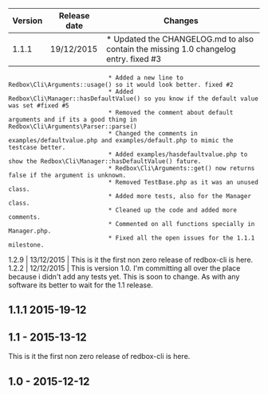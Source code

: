 Version      | Release date   | Changes
------------ | -------------- | ------------------------
1.1.1        | 19/12/2015     | * Updated the CHANGELOG.md to also contain the missing 1.0 changelog entry. fixed #3
                                * Added a new line to Redbox\Cli\Arguments::usage() so it would look better. fixed #2
                                * Added Redbox\Cli\Manager::hasDefaultValue() so you know if the default value was set #fixed #5
                                * Removed the comment about default arguments and if its a good thing in Redbox\Cli\Arguments\Parser::parse()
                                * Changed the comments in examples/defaultvalue.php and examples/default.php to mimic the testcase better.
                                * Added examples/hasdefaultvalue.php to show the Redbox\Cli\Manager::hasDefaultValue() fature.
                                * Redbox\Cli\Arguments::get() now returns false if the argument is unknown.
                                * Removed TestBase.php as it was an unused class.
                                * Added more tests, also for the Manager class.
                                * Cleaned up the code and added more comments.
                                * Commented on all functions specially in Manager.php.
                                * Fixed all the open issues for the 1.1.1 milestone.
1.2.9        | 13/12/2015     | This is it the first non zero release of redbox-cli is here.
1.2.2        | 12/12/2015     | This is version 1.0. I'm committing all over the place because i didn't add any tests yet. This is soon to change.
                                As with any software its better to wait for the 1.1 release.

## 1.1.1 2015-19-12



## 1.1 - 2015-13-12 

This is it the first non zero release of redbox-cli is here.

## 1.0 - 2015-12-12

